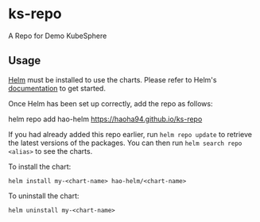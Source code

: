 # ks-repo
A Repo for Demo KubeSphere

## Usage

[Helm](https://helm.sh) must be installed to use the charts.  Please refer to
Helm's [documentation](https://helm.sh/docs) to get started.

Once Helm has been set up correctly, add the repo as follows:

  helm repo add hao-helm https://haoha94.github.io/ks-repo

If you had already added this repo earlier, run `helm repo update` to retrieve
the latest versions of the packages.  You can then run `helm search repo
<alias>` to see the charts.

To install the <chart-name> chart:

    helm install my-<chart-name> hao-helm/<chart-name>

To uninstall the chart:

    helm uninstall my-<chart-name>

